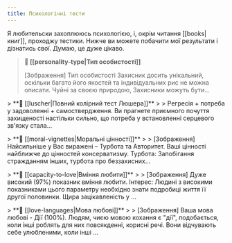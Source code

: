 ```yaml
---
title: Психологічні тести
---
```


Я любительски захоплююсь психологією, і, окрім читання [[books|книг]], проходжу тестики. Нижче ви можете побачити мої результати і дізнатись свої. Думаю, це дуже цікаво.

> **🌈 [[personality-type|Тип особистості]]**
>
> [Зображення] Тип особистості Захисник досить унікальний, оскільки багато його якостей та індивідуальних рис не можна описати. Чуйні за своєю природою, Захисники можуть бути...
<p></p>
> **🌈 [[luscher|Повний колірний тест Люшера]]**
> 
> Регресія + потреба у задоволенні + самоствердження. Ви прагнете приємного почуття захищеності настільки сильно, що потреба у встановленні серцевого зв'язку стала...
<p></p>
> **🌈 [[moral-vignettes|Моральні цінності]]**
> 
> [Зображення] Найсильніше у Вас виражені – Турбота та Авторитет. Ваші цінності найближче до цінностей консерватизму. Турбота: Запобігання стражданням інших, турбота про беззахисних...
<p></p>
> **🌈 [[capacity-to-love|Вміння любити]]**
> 
> [Зображення] Дуже високий (97%) показник вміння любити. Інтерес: Людині з високими показниками цього параметру необхідно знати подробиці життя її другої половинки. Щира зацікавленість у ...
<p></p>
> **🌈 [[love-languages|Мова любові]]**
> 
> [Зображення] Ваша мова любові - Дії (100%). Людям, чиєю мовою кохання є "дії", подобається, коли інші роблять для них повсякденні, корисні речі. Вони відчувають себе улюбленими, коли інші ...
